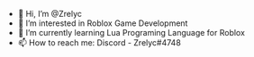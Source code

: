 - 👋 Hi, I’m @Zrelyc
- 👀 I’m interested in Roblox Game Development
- 🌱 I’m currently learning Lua Programing Language for Roblox
- 📫 How to reach me: Discord - Zrelyc#4748

<!---
Zrelyc/Zrelyc is a ✨ special ✨ repository because its `README.md` (this file) appears on your GitHub profile.
You can click the Preview link to take a look at your changes.
--->
